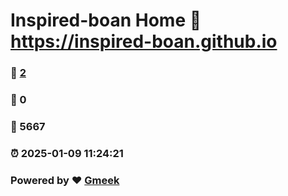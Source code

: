 # Inspired-boan Home :link: https://inspired-boan.github.io 
### :page_facing_up: [2](https://inspired-boan.github.io/tag.html) 
### :speech_balloon: 0 
### :hibiscus: 5667 
### :alarm_clock: 2025-01-09 11:24:21 
### Powered by :heart: [Gmeek](https://github.com/Meekdai/Gmeek)

